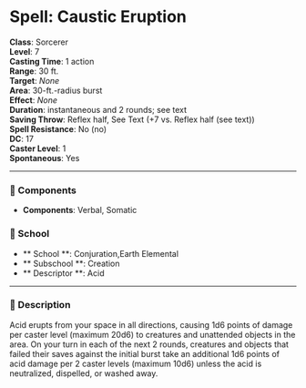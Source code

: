 
# Spell: Caustic Eruption
**Class**: Sorcerer  
**Level**: 7  
**Casting Time**: 1 action  
**Range**: 30 ft.  
**Target**: _None_  
**Area**: 30-ft.-radius burst  
**Effect**: _None_  
**Duration**: instantaneous and 2 rounds; see text  
**Saving Throw**: Reflex half, See Text (+7 vs. Reflex half (see text))  
**Spell Resistance**: No (no)  
**DC**: 17  
**Caster Level**: 1  
**Spontaneous**: Yes

---

### 🔮 Components
- **Components**: Verbal, Somatic

### 🏫 School
- ** School **: Conjuration,Earth Elemental
- ** Subschool **: Creation
- ** Descriptor **: Acid
---

### 📜 Description
Acid erupts from your space in all directions, causing 1d6 points of damage per caster level (maximum 20d6) to creatures and unattended objects in the area. On your turn in each of the next 2 rounds, creatures and objects that failed their saves against the initial burst take an additional 1d6 points of acid damage per 2 caster levels (maximum 10d6) unless the acid is neutralized, dispelled, or washed away.
